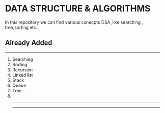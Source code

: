 <h1>DATA STRUCTURE & ALGORITHMS</h1>
<p>In this repository we can find various conecpts DSA ,like searching , tree,sorting etc..</p>
<h2>Already Added</h2>
<hr />
<p><ol>
  <li>Searching</li>
  <li>Sorting</li>
  <li>Recursion</li>
  <li>Linked list</li>
  <li>Stack</li>
  <li>Queue</li>
  <li>Tree</li>
  <li></li>
<hr />
<hr />
</ol></p>
